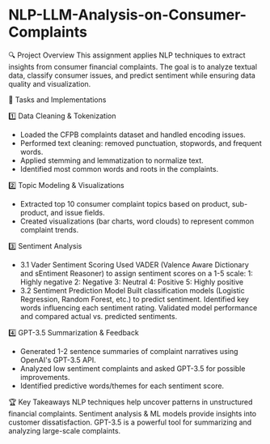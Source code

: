 # NLP-LLM-Analysis-on-Consumer-Complaints

🔍 Project Overview
This assignment applies NLP techniques to extract insights from consumer financial complaints. The goal is to analyze textual data, classify consumer issues, and predict sentiment while ensuring data quality and visualization.

📝 Tasks and Implementations

1️⃣ Data Cleaning & Tokenization
- Loaded the CFPB complaints dataset and handled encoding issues.
- Performed text cleaning: removed punctuation, stopwords, and frequent words.
- Applied stemming and lemmatization to normalize text.
- Identified most common words and roots in the complaints.

2️⃣ Topic Modeling & Visualizations
- Extracted top 10 consumer complaint topics based on product, sub-product, and issue fields.
- Created visualizations (bar charts, word clouds) to represent common complaint trends.

3️⃣ Sentiment Analysis
- 3.1 Vader Sentiment Scoring
Used VADER (Valence Aware Dictionary and sEntiment Reasoner) to assign sentiment scores on a 1-5 scale:
1: Highly negative
2: Negative
3: Neutral
4: Positive
5: Highly positive
- 3.2 Sentiment Prediction Model
Built classification models (Logistic Regression, Random Forest, etc.) to predict sentiment.
Identified key words influencing each sentiment rating.
Validated model performance and compared actual vs. predicted sentiments.

4️⃣ GPT-3.5 Summarization & Feedback 
- Generated 1-2 sentence summaries of complaint narratives using OpenAI's GPT-3.5 API.
- Analyzed low sentiment complaints and asked GPT-3.5 for possible improvements.
- Identified predictive words/themes for each sentiment score.
  
🏆 Key Takeaways
NLP techniques help uncover patterns in unstructured financial complaints.
Sentiment analysis & ML models provide insights into customer dissatisfaction.
GPT-3.5 is a powerful tool for summarizing and analyzing large-scale complaints.
